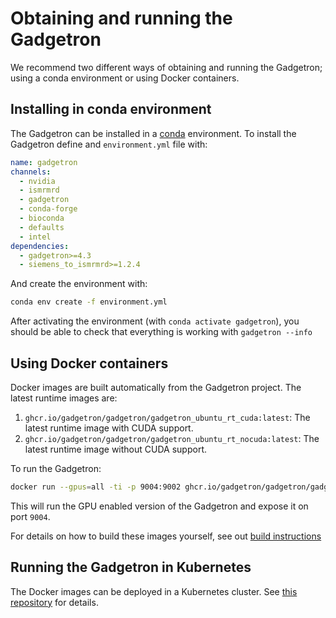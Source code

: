 # Obtaining and running the Gadgetron

We recommend two different ways of obtaining and running the Gadgetron; using a conda environment or using Docker containers.

## Installing in conda environment

The Gadgetron can be installed in a [conda](https://conda.io) environment. To install the Gadgetron define and `environment.yml` file with:

```yaml
name: gadgetron
channels:
  - nvidia
  - ismrmrd
  - gadgetron
  - conda-forge
  - bioconda
  - defaults
  - intel
dependencies:
  - gadgetron>=4.3
  - siemens_to_ismrmrd>=1.2.4
```

And create the environment with:

```bash
conda env create -f environment.yml
```

After activating the environment (with `conda activate gadgetron`), you should be able to check that everything is working with `gadgetron --info`

## Using Docker containers

Docker images are built automatically from the Gadgetron project. The latest runtime images are:

1. `ghcr.io/gadgetron/gadgetron/gadgetron_ubuntu_rt_cuda:latest`: The latest runtime image with CUDA support.
1. `ghcr.io/gadgetron/gadgetron/gadgetron_ubuntu_rt_nocuda:latest`: The latest runtime image without CUDA support. 

To run the Gadgetron:

```bash
docker run --gpus=all -ti -p 9004:9002 ghcr.io/gadgetron/gadgetron/gadgetron_ubuntu_rt_cuda:latest
```

This will run the GPU enabled version of the Gadgetron and expose it on port `9004`.

For details on how to build these images yourself, see out [build instructions](building)

## Running the Gadgetron in Kubernetes

The Docker images can be deployed in a Kubernetes cluster. See [this repository](https://github.com/Microsoft/gadgetron-azure) for details.
